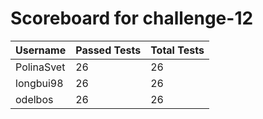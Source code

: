 # Scoreboard for challenge-12
| Username   | Passed Tests | Total Tests |
|------------|--------------|-------------|
| PolinaSvet | 26 | 26 |
| longbui98 | 26 | 26 |
| odelbos | 26 | 26 |
